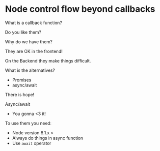 # Node control flow beyond callbacks

What is a callback function?

Do you like them?

Why do we have them?

They are OK in the frontend!

On the Backend they make things difficult.

What is the alternatives?

* Promises
* async/await

There is hope!

Async/await

* You gonna <3 it!

To use them you need:

* Node version 8.1.x >
* Always do things in async function
* Use `await` operator
